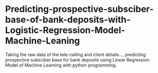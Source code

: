 # Predicting-prospective-subsciber-base-of-bank-deposits-with-Logistic-Regression-Model-Machine-Leaning
Taking the raw data of the tele-calling and client details..., predicting prospective subsciber base for bank deposits using Linear Regression Model of Machine Learning with python programming.
